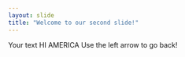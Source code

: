 ```yaml
---
layout: slide
title: "Welcome to our second slide!"
---
```

Your text HI AMERICA
Use the left arrow to go back!
